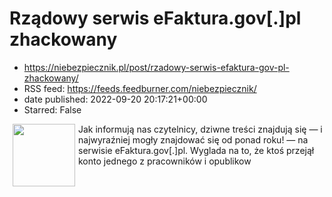 # Rządowy serwis eFaktura.gov[.]pl zhackowany
 - https://niebezpiecznik.pl/post/rzadowy-serwis-efaktura-gov-pl-zhackowany/
 - RSS feed: https://feeds.feedburner.com/niebezpiecznik/
 - date published: 2022-09-20 20:17:21+00:00
 - Starred: False

<a href="https://niebezpiecznik.pl/post/rzadowy-serwis-efaktura-gov-pl-zhackowany/"><img align="left" alt="" class="alignleft tfe wp-post-image" height="100" hspace="5" src="https://niebezpiecznik.pl/wp-content/uploads/2022/09/efaktura-hacked-2-150x150.jpg" width="100" /></a>Jak informują nas czytelnicy, dziwne treści znajdują się &#8212; i najwyraźniej mogły znajdować się od ponad roku! &#8212; na serwisie eFaktura.gov[.]pl. Wyglada na to, że ktoś przejął konto jednego z pracowników i opublikow
